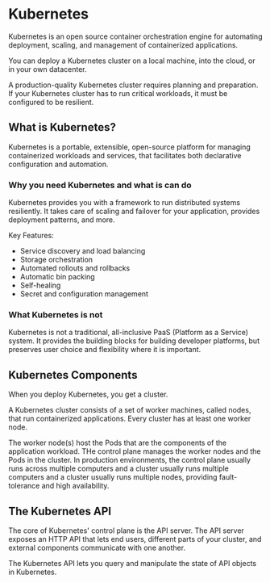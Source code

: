 # Kubernetes

Kubernetes is an open source container orchestration engine for automating deployment, scaling, and management of containerized applications.

You can deploy a Kubernetes cluster on a local machine, into the cloud, or in your own datacenter.

A production-quality Kubernetes cluster requires planning and preparation. If your Kubernetes cluster has to run critical workloads, it must be configured to be resilient.

## What is Kubernetes?

Kubernetes is a portable, extensible, open-source platform for managing containerized workloads and services, that facilitates both declarative configuration and automation.

### Why you need Kubernetes and what is can do

Kubernetes provides you with a framework to run distributed systems resiliently. It takes care of scaling and failover for your application, provides deployment patterns, and more.

Key Features:
- Service discovery and load balancing
- Storage orchestration
- Automated rollouts and rollbacks
- Automatic bin packing
- Self-healing
- Secret and configuration management

### What Kubernetes is not

Kubernetes is not a traditional, all-inclusive PaaS (Platform as a Service) system. It provides the building blocks for building developer platforms, but preserves user choice and flexibility where it is important.

## Kubernetes Components

When you deploy Kubernetes, you get a cluster.

A Kubernetes cluster consists of a set of worker machines, called nodes, that run containerized applications. Every cluster has at least one worker node.

The worker node(s) host the Pods that are the components of the application workload. THe control plane manages the worker nodes and the Pods in the cluster. In production environments, the control plane usually runs across multiple computers and a cluster usually runs multiple computers and a cluster usually runs multiple nodes, providing fault-tolerance and high availability.

## The Kubernetes API

The core of Kubernetes' control plane is the API server. The API server exposes an HTTP API that lets end users, different parts of your cluster, and external components communicate with one another.

The Kubernetes API lets you query and manipulate the state of API objects in Kubernetes.